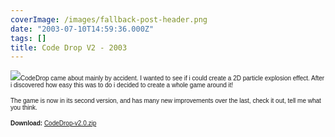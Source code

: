 ```yaml
---
coverImage: /images/fallback-post-header.png
date: "2003-07-10T14:59:36.000Z"
tags: []
title: Code Drop V2 - 2003
---
```


![](/wp-content/uploads/Image/codedrop.gif)<font size="1" face="Verdana, Arial, Helvetica, sans-serif">CodeDrop came about mainly by accident. I wanted to see if i could create a 2D particle explosion effect. After i discovered how easy this was to do i decided to create a whole game around it!</font>

<font size="1" face="Verdana, Arial, Helvetica, sans-serif">The game is now in its second version, and has many new improvements over the last, check it out, tell me what you think.</font>

<font size="1" face="Verdana, Arial, Helvetica, sans-serif">**Download:** [CodeDrop-v2.0.zip](https://www.mikecann.co.uk/Files/CodeDrop-v2.0.zip)
</font>

